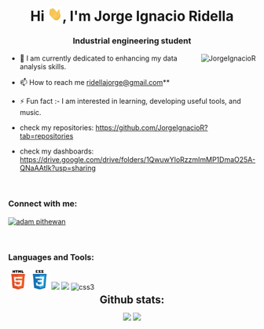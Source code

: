 <h1 align="center">Hi <img src="https://github.com/ABSphreak/ABSphreak/blob/master/gifs/Hi.gif" width="30px">, I'm Jorge Ignacio Ridella</h1>
<h3 align="center">Industrial engineering student </h3>


<p><img align="right" src="https://github.com/Adam-pw/Adam-pw/blob/main/animation_500_kxa883sd.gif" alt="JorgeIgnacioR" /></p>


- 🌱 I am currently dedicated to enhancing my data analysis skills.

- 📫 How to reach me ridellajorge@gmail.com**

- ⚡ Fun fact :- I am interested in learning, developing useful tools, and music.

- check my repositories: https://github.com/JorgeIgnacioR?tab=repositories

- check my dashboards: https://drive.google.com/drive/folders/1QwuwYloRzzmImMP1DmaO25A-QNaAAtIk?usp=sharing

<br>

<h3 align="left">Connect with me:</h3>
<p align="left">
  <a href="https://www.linkedin.com/in/jorge-ignacio-ridella-660684204/" target="blank"><img align="center"
      src="https://raw.githubusercontent.com/rahuldkjain/github-profile-readme-generator/master/src/images/icons/Social/linked-in-alt.svg"
      alt="adam pithewan" height="30" width="40" /></a>
  
</p>

<br>

<h3 align="left">Languages and Tools:</h3>
<img src="https://raw.githubusercontent.com/devicons/devicon/master/icons/html5/html5-original-wordmark.svg" alt="html5" width="40" height="40"/>
<img src="https://raw.githubusercontent.com/devicons/devicon/master/icons/css3/css3-original-wordmark.svg" alt="css3" width="40" height="40"/> 
<img src="https://img.shields.io/badge/python-3670A0?style=for-the-badge&logo=python&logoColor=ffdd54"> 
<img src="https://img.shields.io/badge/c-%2300599C.svg?style=for-the-badge&logo=c&logoColor=white">
<img src="https://peopleworks.com.do/wp-content/uploads/2023/11/azure-sql-database6354.jpg" alt="css3" width="40" height="40"/>


<div align="center">
<h2 align="center" style="margin: 5px 10px;">Github stats:</h2> 

[![](https://github-readme-stats.vercel.app/api?username=JorgeIgnacioR&show_icons=true&theme=tokyonight&hide_border=true&locale=en)](https://github.com/JorgeIgnacioR)
[![](https://github-readme-streak-stats.herokuapp.com/?user=JorgeIgnacioR&theme=material-palenight)](https://github.com/JorgeIgnacioR)
</div>







